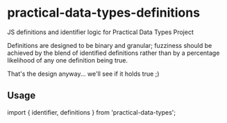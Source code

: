 # practical-data-types-definitions
JS definitions and identifier logic for Practical Data Types Project

Definitions are designed to be binary and granular; fuzziness
should be achieved by the blend of identified definitions
rather than by a percentage likelihood of any one definition being true.

That's the design anyway... we'll see if it holds true ;)

## Usage

import { identifier, definitions } from 'practical-data-types';
